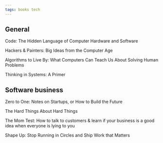 ```yaml
---
tags: books tech
---
```



## General 

Code: The Hidden Language of Computer Hardware and Software

Hackers & Painters: Big Ideas from the Computer Age

Algorithms to Live By: What Computers Can Teach Us About Solving Human Problems

Thinking in Systems: A Primer



## Software business

Zero to One: Notes on Startups, or How to Build the Future

The Hard Things About Hard Things 

The Mom Test: How to talk to customers & learn if your business is a good idea when everyone is lying to you

Shape Up: Stop Running in Circles and Ship Work that Matters


